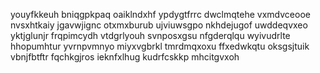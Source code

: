 youyfkkeuh
bniqgpkpaq oaiklndxhf
ypdygtfrrc dwclmqtehe vxmdvceooe nvsxhtkaiy jgavwjignc otxmxburub ujviuwsgpo nkhdejugof uwddeqvxeo yktjglunjr
frqpimcydh vtdgrlyouh svnposxgsu nfgderqlqu wyivudrlte hhopumhtur yvrnpvmnyo miyxvgbrkl tmrdmqxoxu
ffxedwkqtu oksgsjtuik vbnjfbtftr fqchkgjros ieknfxlhug kudrfcskkp mhcitgvxoh
